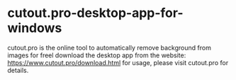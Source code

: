 # cutout.pro-desktop-app-for-windows
cutout.pro is the online tool to automatically remove background from images for freel  download the desktop app from the website:  https://www.cutout.pro/download.html  for usage, please visit cutout.pro for details.
